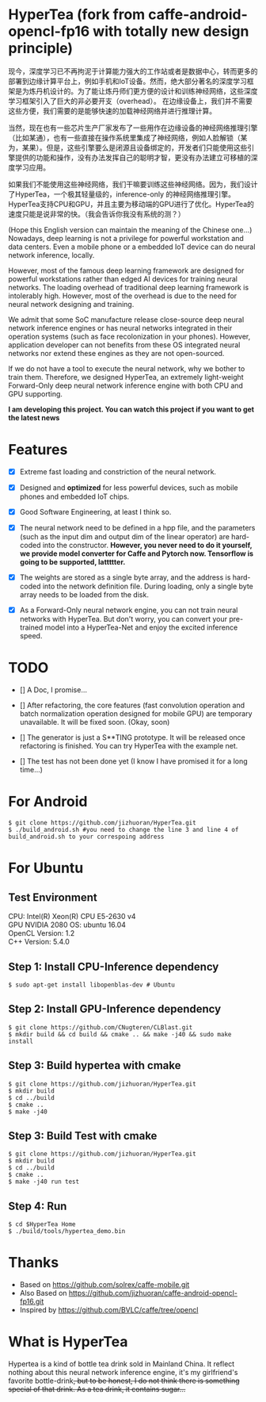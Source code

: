 HyperTea (fork from caffe-android-opencl-fp16 with totally new design principle)
==================

现今，深度学习已不再拘泥于计算能力强大的工作站或者是数据中心，转而更多的部署到边缘计算平台上，例如手机和IoT设备。然而，绝大部分著名的深度学习框架是为炼丹机设计的。为了能让炼丹师们更方便的设计和训练神经网络，这些深度学习框架引入了巨大的非必要开支（overhead）。 在边缘设备上，我们并不需要这些方便，我们需要的是能够快速的加载神经网络并进行推理计算。

当然，现在也有一些芯片生产厂家发布了一些用作在边缘设备的神经网络推理引擎（比如某通），也有一些直接在操作系统里集成了神经网络，例如人脸解锁（某为，某果）。但是，这些引擎要么是闭源且设备绑定的，开发者们只能使用这些引擎提供的功能和操作，没有办法发挥自己的聪明才智，更没有办法建立可移植的深度学习应用。

如果我们不能使用这些神经网络，我们干嘛要训练这些神经网络。因为，我们设计了HyperTea，一个极其轻量级的，inference-only 的神经网络推理引擎。 HyperTea支持CPU和GPU，并且主要为移动端的GPU进行了优化。HyperTea的速度只能是说非常的快。（我会告诉你我没有系统的测？）


(Hope this English version can maintain the meaning of the Chinese one...) Nowadays, deep learning is not a privilege for powerful workstation and data centers. Even a mobile phone or a embedded IoT device can do neural network inference, locally. 


However, most of the famous deep learning framework are designed for powerful workstations rather than edged AI devices for training neural networks. The loading overhead of traditional deep learning framework is intolerably high. However, most of the overhead is due to the need for neural network designing and training. 


We admit that some SoC manufacture release close-source deep neural network inference engines or has neural networks integrated in their operation systems (such as face recolonization in your phones). However, application developer can not benefits from these OS integrated neural networks nor extend these engines as they are not open-sourced.


If we do not have a tool to execute the neural network, why we bother to train them. Therefore, we designed HyperTea, an extremely light-weight Forward-Only deep neural network inference engine with both CPU and GPU supporting.

**I am developing this project. You can watch this project if you want to get the latest news**

# Features

- [x] Extreme fast loading and constriction of the neural network.

- [x] Designed and **optimized** for less powerful devices, such as mobile phones and embedded IoT chips.

- [x] Good Software Engineering, at least I think so. 

- [x] The neural network need to be defined in a hpp file, and the parameters (such as the input dim and output dim of the linear operator) are hard-coded into the constructor. **However, you never need to do it yourself, we provide model converter for Caffe and Pytorch now. Tensorflow is going to be supported, lattttter.**

- [x] The weights are stored as a single byte array, and the address is hard-coded into the network definition file. During loading, only a single byte array needs to be loaded from the disk.

- [x] As a Forward-Only neural network engine, you can not train neural networks with HyperTea. But don't worry, you can convert your pre-trained model into a HyperTea-Net and enjoy the excited inference speed.



# TODO
 
- [] A Doc, I promise...

- [] After refactoring, the core features (fast convolution operation and batch normalization operation designed for mobile GPU) are temporary unavailable. It will be fixed soon. (Okay, soon)

- [] The generator is just a S\*\*TING prototype. It will be released once refactoring is finished. You can try HyperTea with the example net.

- [] The test has not been done yet (I know I have promised it for a long time...)



# For Android

```
$ git clone https://github.com/jizhuoran/HyperTea.git
$ ./build_android.sh #you need to change the line 3 and line 4 of build_android.sh to your correspoing address
```

# For Ubuntu

## Test Environment

CPU: Intel(R) Xeon(R) CPU E5-2630 v4  
GPU NVIDIA 2080
OS: ubuntu 16.04  
OpenCL Version: 1.2  
C++ Version: 5.4.0  


## Step 1: Install CPU-Inference dependency

```
$ sudo apt-get install libopenblas-dev # Ubuntu
```

## Step 2: Install GPU-Inference dependency
```
$ git clone https://github.com/CNugteren/CLBlast.git
$ mkdir build && cd build && cmake .. && make -j40 && sudo make install
```

## Step 3: Build hypertea with cmake

```
$ git clone https://github.com/jizhuoran/HyperTea.git
$ mkdir build
$ cd ../build
$ cmake ..
$ make -j40
```

## Step 3: Build Test with cmake

```
$ git clone https://github.com/jizhuoran/HyperTea.git
$ mkdir build
$ cd ../build
$ cmake ..
$ make -j40 run test
```

## Step 4: Run

```
$ cd $HyperTea Home
$ ./build/tools/hypertea_demo.bin
```

# Thanks

 - Based on https://github.com/solrex/caffe-mobile.git
 - Also Based on https://github.com/jizhuoran/caffe-android-opencl-fp16.git
 - Inspired by https://github.com/BVLC/caffe/tree/opencl

# What is HyperTea

Hypertea is a kind of bottle tea drink sold in Mainland China. It reflect nothing about this neural network inference engine, it's my girlfriend's favorite bottle-drink~~, but to be honest, I do not think there is something special of that drink. As a tea drink, it contains sugar...~~



